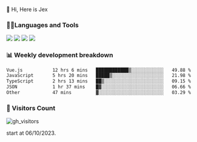  👋 Hi, Here is Jex

 

### 🧑‍💻Languages and Tools

<code><a href="https://react.dev"><img src="https://api.iconify.design/logos:react.svg" /></a></code>
<code><a href="https://github.com/vuejs/core"><img src="https://api.iconify.design/logos:vue.svg" /></a></code> 
<code><a href="https://github.com/microsoft/TypeScript"><img src="https://api.iconify.design/logos:typescript-icon.svg" /></a></code>
<code><a href="https://threejs.org/"><img src="https://api.iconify.design/logos:threejs.svg" /></a></code>

### 📊 Weekly development breakdown

<!--START_SECTION:waka-->

```txt
Vue.js           12 hrs 6 mins   ████████████▒░░░░░░░░░░░░   49.88 %
JavaScript       5 hrs 20 mins   █████▒░░░░░░░░░░░░░░░░░░░   21.98 %
TypeScript       2 hrs 13 mins   ██▒░░░░░░░░░░░░░░░░░░░░░░   09.15 %
JSON             1 hr 37 mins    █▓░░░░░░░░░░░░░░░░░░░░░░░   06.66 %
Other            47 mins         ▓░░░░░░░░░░░░░░░░░░░░░░░░   03.29 %
```

<!--END_SECTION:waka-->


### 👀 Visitors Count

![gh_visitors](https://profile-counter.glitch.me/jexlau/count.svg)

start at 06/10/2023.
